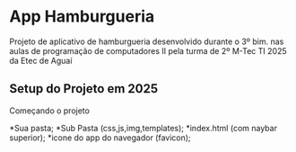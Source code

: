 # App Hamburgueria 
<!-- uma hash = um parágrafo (h1)-->
Projeto de  aplicativo de hamburgueria desenvolvido durante 
o 3º bim. nas aulas de programação de computadores II pela
turma de 2º M-Tec TI 2025 da Etec de Aguaí 

## Setup do Projeto em 2025

Começando o projeto

*Sua pasta;
*Sub Pasta (css,js,img,templates);
*index.html (com naybar superior);
*icone do app do navegador (favicon);

